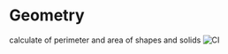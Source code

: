 # Geometry
calculate of perimeter and area of shapes and solids
![CI](https://github.com/99002690/Geometry/workflows/CI/badge.svg)
